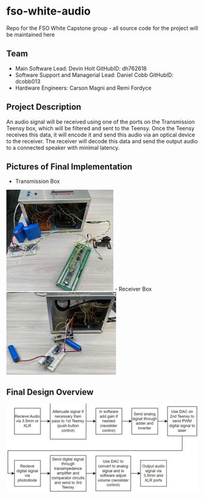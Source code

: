 # fso-white-audio
Repo for the FSO White Capstone group - all source code for the project will be maintained here

## Team
- Main Software Lead: Devin Holt
GitHubID: dh762618
- Software Support and Managerial Lead: Daniel Cobb
GitHubID: dcobb013
- Hardware Engineers: Carson Magni and Remi Fordyce

## Project Description
An audio signal will be received using one of the ports on the Transmission Teensy box, which will be filtered and sent to the Teensy.
Once the Teensy receives this data, it will encode it and send this audio via an optical device to the receiver.
The receiver will decode this data and send the output audio to a connected speaker with minimal latency.

## Pictures of Final Implementation
- Transmission Box
<img src="imagefiles\transmission.jpg" alt="Transmission Box" width="281">
- Receiver Box
<img src="imagefiles\receiving.jpg" alt="Receiver Box" width="288">

## Final Design Overview
<img src="imagefiles\finaldesignov.png" alt="Final Design Overview Flowchart" width="1519">